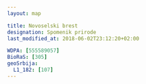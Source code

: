 ```yaml
---
layout: map

title: Novoselski brest
designation: Spomenik prirode
last_modified_at: 2018-06-02T23:12:20+02:00

WDPA: [555589057]
BioRaS: [305]
geoSrbija:
  L1_182: [107]
---
```

